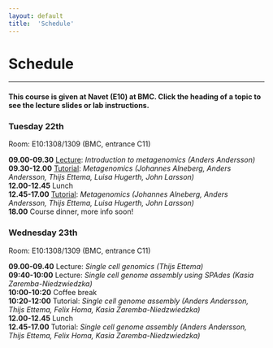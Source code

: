 ```yaml
---
layout: default
title:  'Schedule'
---
```


# Schedule
---

#### This course is given at Navet (E10) at BMC. Click the heading of a topic to see the lecture slides or lab instructions.

### Tuesday 22th  

Room:  E10:1308/1309 (BMC, entrance C11)

**09.00-09.30** [Lecture](https://drive.google.com/file/d/0B4JcZE6D3IWZRnlxT3hfeWtOQ2M/view?usp=sharing): *Introduction to metagenomics (Anders Andersson)*  
**09.30-12.00** [Tutorial](http://metagenomics-workshop.readthedocs.org/en/latest/): *Metagenomics (Johannes Alneberg, Anders Andersson, Thijs Ettema, Luisa Hugerth, John Larsson)*  
**12.00-12.45** Lunch  
**12.45-17.00** [Tutorial](http://metagenomics-workshop.readthedocs.org/en/latest/): *Metagenomics (Johannes Alneberg, Anders Andersson, Thijs Ettema, Luisa Hugerth, John Larsson)*  
**18.00** Course dinner, more info soon!  


<!--**09.00-09.30** [Lecture] (https://drive.google.com/file/d/0B4JcZE6D3IWZamJmWDVrdzgwLUU/view?usp=sharing): Introduction to metagenomics (Anders Andersson)  
**09.30-12.00** [Tutorial] (http://metagenomics-workshop.readthedocs.org/en/latest/) (incl. coffe break) Metagenomics (Johannes Alneberg, Anders Andersson, Sophie Charvet, Thijs Ettema, Yue Hu, Luisa Hugerth, John Larsson)  
**12.00-12.45** Lunch  
**12.45-17.00** [Tutorial] (http://metagenomics-workshop.readthedocs.org/en/latest/) (incl. coffe break) Metagenomics
(Johannes Alneberg, Anders Andersson, Sophie Charvet, Thijs Ettema, Yue Hu, Luisa Hugerth, John Larsson)  
**18.00** [Koh Pangan](https://www.google.se/maps/dir/''/koh+Phangan+uppsala/@59.8568264,17.5593038,12z/data=!3m1!4b1!4m8!4m7!1m0!1m5!1m1!1s0x465fcbf3d83e6711:0x4b004e395b108348!2m2!1d17.629343!2d59.856845)  -->


### Wednesday 23th  

Room:  E10:1308/1309 (BMC, entrance C11)

**09.00-09.40** Lecture: *Single cell genomics (Thijs Ettema)*  
**09:40-10:00** Lecture: *Single cell genome assembly using SPAdes (Kasia Zaremba-Niedzwiedzka)*  
**10:00-10:20** Coffee break  
**10:20-12:00** Tutorial: *Single cell genome assembly (Anders Andersson, Thijs Ettema, Felix Homa, Kasia Zaremba-Niedzwiedzka)*  
**12.00-12.45** Lunch  
**12.45-17.00** Tutorial: *Single cell genome assembly (Anders Andersson, Thijs Ettema, Felix Homa, Kasia Zaremba-Niedzwiedzka)*  


<!--**09.00-09.40** [Lecture: Single cell genomics] (../common/slides/Ettema_Single_cell_genomics_2015.PDF) (Thijs Ettema)  
**09:40-10:00** [Lecture: Single cell genome assembly using SPAdes] (../common/slides/SAGassembly_intro_2015.pdf) 
(Kasia Zaremba-Niedzwiedzka)  
**10:00-10:20** Coffee break  
**10:20-12:00** [Tutorial Single cell genome assembly ] (tutorials/sc_genome_assembly) 
(Anders Andersson, Thijs Ettema, Felix Homa, Kasia Zaremba-Niedzwiedzka)  
**12.00-12.45** Lunch  
**12.45-17.00** [Tutorial Single cell genome assembly ] (tutorials/sc_genome_assembly) 
(Anders Andersson, Thijs Ettema, Felix Homa, Kasia Zaremba-Niedzwiedzka)-->

